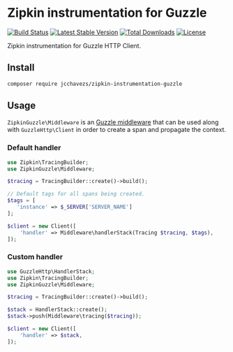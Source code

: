 # Zipkin instrumentation for Guzzle 

[![Build Status](https://travis-ci.org/jcchavezs/zipkin-instrumentation-guzzle.svg?branch=master)](https://travis-ci.org/jcchavezs/zipkin-instrumentation-guzzle)
[![Latest Stable Version](https://poser.pugx.org/jcchavezs/zipkin-instrumentation-guzzle/v/stable)](https://packagist.org/packages/jcchavezs/zipkin-instrumentation-guzzle)
[![Total Downloads](https://poser.pugx.org/jcchavezs/zipkin-instrumentation-guzzle/downloads)](https://packagist.org/packages/jcchavezs/zipkin-instrumentation-guzzle)
[![License](https://poser.pugx.org/jcchavezs/zipkin-instrumentation-guzzle/license)](https://packagist.org/packages/jcchavezs/zipkin-instrumentation-guzzle)

Zipkin instrumentation for Guzzle HTTP Client.

## Install

```bash
composer require jcchavezs/zipkin-instrumentation-guzzle
```

## Usage

`ZipkinGuzzle\Middleware` is an [Guzzle middleware](http://docs.guzzlephp.org/en/stable/handlers-and-middleware.html) that can be 
used along with `GuzzleHttp\Client` in order to create a span and propagate the context.

### Default handler

```php
use Zipkin\TracingBuilder;
use ZipkinGuzzle\Middleware;

$tracing = TracingBuilder::create()->build();

// Default tags for all spans being created.
$tags = [
   'instance' => $_SERVER['SERVER_NAME']
];

$client = new Client([
    'handler' => Middleware\handlerStack(Tracing $tracing, $tags),
]);
```

### Custom handler

```php
use GuzzleHttp\HandlerStack;
use Zipkin\TracingBuilder;
use ZipkinGuzzle\Middleware;

$tracing = TracingBuilder::create()->build();

$stack = HandlerStack::create();
$stack->push(Middleware\tracing($tracing));

$client = new Client([
    'handler' => $stack,
]);
```
